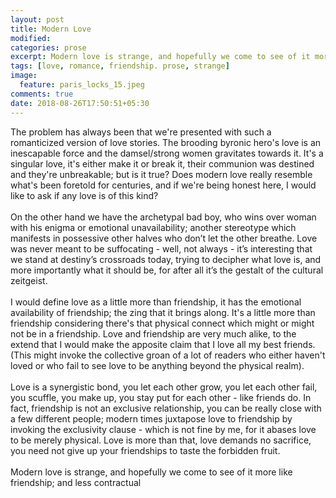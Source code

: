 ```yaml
---
layout: post
title: Modern Love
modified:
categories: prose
excerpt: Modern love is strange, and hopefully we come to see of it more like friendship
tags: [love, romance, friendship. prose, strange]
image:
  feature: paris_locks_15.jpeg
comments: true
date: 2018-08-26T17:50:51+05:30
---
```


The problem has always been that we're presented with such a romanticized version of love stories. The brooding byronic hero's love is an inescapable force and the damsel/strong women gravitates towards it. It's a singular love, it's either make it or break it, their communion was destined and they're unbreakable; but is it true? Does modern love really resemble what's been foretold for centuries, and if we're being honest here, I would like to ask if any love is of this kind?<br/><br/>
On the other hand we have the archetypal bad boy, who wins over woman with his enigma or emotional unavailability; another stereotype which manifests in possessive other halves who don’t let the other breathe. Love was never meant to be suffocating - well, not always - it’s interesting that we stand at destiny’s crossroads today, trying to decipher what love is, and more importantly what it should be, for after all it’s the gestalt of the cultural zeitgeist.<br/><br/>
I would define love as a little more than friendship, it has the emotional availability of friendship; the zing that it brings along. It's a little more than friendship considering there's that physical connect which might or might not be in a friendship. Love and friendship are very much alike, to the extend that I would make the apposite claim that I love all my best friends. (This might invoke the collective groan of a lot of readers who either haven't loved or who fail to see love to be anything beyond the physical realm).<br/><br/>
Love is a synergistic bond, you let each other grow, you let each other fail, you scuffle, you make up, you stay put for each other - like friends do. In fact, friendship is not an exclusive relationship, you can be really close with a few different people; modern times juxtapose love to friendship by invoking the exclusivity clause - which is not fine by me, for it abases love to be merely physical. Love is more than that, love demands no sacrifice, you need not give up your friendships to taste the forbidden fruit.<br/><br/>
Modern love is strange, and hopefully we come to see of it more like friendship; and less contractual
